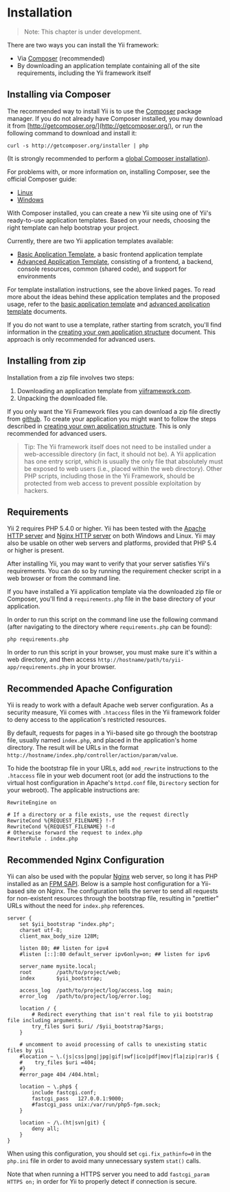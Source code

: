 Installation
============

> Note: This chapter is under development.

There are two ways you can install the Yii framework:

* Via [Composer](http://getcomposer.org/) (recommended)
* By downloading an application template containing all of the site requirements, including the Yii framework itself


Installing via Composer
-----------------------

The recommended way to install Yii is to use the [Composer](http://getcomposer.org/) package manager. If you do not already
have Composer installed, you may download it from [http://getcomposer.org/](http://getcomposer.org/), or run the following command to download and install it:

```
curl -s http://getcomposer.org/installer | php
```

(It is strongly recommended to perform a [global Composer installation](https://getcomposer.org/doc/00-intro.md#globally)).

For problems with, or more information on, installing Composer, see the official Composer guide:

* [Linux](http://getcomposer.org/doc/00-intro.md#installation-nix)
* [Windows](http://getcomposer.org/doc/00-intro.md#installation-windows)

With Composer installed, you can create a new Yii site using one of Yii's ready-to-use application templates. Based on your needs, choosing the right template can help bootstrap your project.

Currently, there are two Yii application templates available:

- [Basic Application Template](https://github.com/yiisoft/yii2-app-basic), a basic frontend application template
- [Advanced Application Template](https://github.com/yiisoft/yii2-app-advanced), consisting of a frontend, a backend, console resources, common (shared code), and support for environments

For template installation instructions, see the above linked pages.
To read more about the ideas behind these application templates and the proposed usage,
refer to the [basic application template](apps-basic.md) and [advanced application template](apps-advanced.md) documents.

If you do not want to use a template, rather starting from scratch, you'll find information in the [creating your own application structure](apps-own.md) document. This approach is only recommended for advanced users.


Installing from zip
-------------------

Installation from a zip file involves two steps:

   1. Downloading an application template from [yiiframework.com](http://www.yiiframework.com/download/).
   2. Unpacking the downloaded file.

If you only want the Yii Framework files you can download a zip file directly from [github](https://github.com/yiisoft/yii2-framework/releases).
To create your application you might want to follow the steps described in [creating your own application structure](apps-own.md).
This is only recommended for advanced users.

> Tip: The Yii framework itself does not need to be installed under a web-accessible directory (in fact, it should not be).
A Yii application has one entry script, which is usually the only file that absolutely must be
exposed to web users (i.e., placed within the web directory). Other PHP scripts, including those
in the Yii Framework, should be protected from web access to prevent possible exploitation by hackers.


Requirements
------------

Yii 2 requires PHP 5.4.0 or higher. Yii has been tested with the [Apache HTTP server](http://httpd.apache.org/) and
[Nginx HTTP server](http://nginx.org/) on both Windows and Linux.
Yii may also be usable on other web servers and platforms, provided that PHP 5.4 or higher is present.

After installing Yii, you may want to verify that your server satisfies
Yii's requirements. You can do so by running the requirement checker
script in a web browser or from the command line.

If you have installed a Yii application template via the downloaded zip file or Composer, you'll find a `requirements.php` file in the
base directory of your application.

In order to run this script on the command line use the following command (after navigating to the directory where `requirements.php` can be found):

```
php requirements.php
```

In order to run this script in your browser, you must make sure it's within a web directory, and then
access `http://hostname/path/to/yii-app/requirements.php` in your browser.


Recommended Apache Configuration
--------------------------------

Yii is ready to work with a default Apache web server configuration. As a security measure, Yii comes with `.htaccess`
files in the Yii framework folder to deny access to the application's restricted resources.

By default, requests for pages in a Yii-based site go through the bootstrap file, usually named `index.php`, and placed
in the application's home directory. The result will be URLs in the format `http://hostname/index.php/controller/action/param/value`.

To hide the bootstrap file in your URLs, add `mod_rewrite` instructions to the `.htaccess` file in your web document root
(or add the instructions to the virtual host configuration in Apache's `httpd.conf` file, `Directory` section for your webroot).
The applicable instructions are:

~~~
RewriteEngine on

# If a directory or a file exists, use the request directly
RewriteCond %{REQUEST_FILENAME} !-f
RewriteCond %{REQUEST_FILENAME} !-d
# Otherwise forward the request to index.php
RewriteRule . index.php
~~~


Recommended Nginx Configuration
-------------------------------

Yii can also be used with the popular [Nginx](http://wiki.nginx.org/) web server, so long it has PHP installed as
an [FPM SAPI](http://php.net/install.fpm). Below is a sample host configuration for a Yii-based site on Nginx.
The configuration tells the server to send all requests for non-existent resources through the bootstrap file,
resulting in "prettier" URLs without the need for `index.php` references.

```
server {
    set $yii_bootstrap "index.php";
    charset utf-8;
    client_max_body_size 128M;

    listen 80; ## listen for ipv4
    #listen [::]:80 default_server ipv6only=on; ## listen for ipv6

    server_name mysite.local;
    root        /path/to/project/web;
    index       $yii_bootstrap;

    access_log  /path/to/project/log/access.log  main;
    error_log   /path/to/project/log/error.log;

    location / {
        # Redirect everything that isn't real file to yii bootstrap file including arguments.
        try_files $uri $uri/ /$yii_bootstrap?$args;
    }

    # uncomment to avoid processing of calls to unexisting static files by yii
    #location ~ \.(js|css|png|jpg|gif|swf|ico|pdf|mov|fla|zip|rar)$ {
    #    try_files $uri =404;
    #}
    #error_page 404 /404.html;

    location ~ \.php$ {
        include fastcgi.conf;
        fastcgi_pass   127.0.0.1:9000;
        #fastcgi_pass unix:/var/run/php5-fpm.sock;
    }

    location ~ /\.(ht|svn|git) {
        deny all;
    }
}
```

When using this configuration, you should set `cgi.fix_pathinfo=0` in the `php.ini` file in order to avoid many unnecessary system `stat()` calls.


Note that when running a HTTPS server you need to add `fastcgi_param HTTPS on;` in order for Yii to properly detect if
connection is secure.
